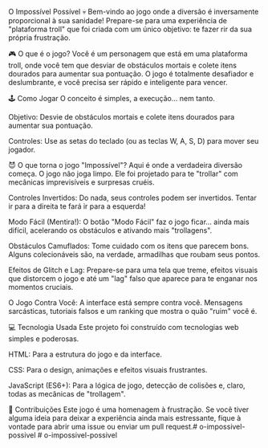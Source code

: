 O Impossível Possível 💀
Bem-vindo ao jogo onde a diversão é inversamente proporcional à sua sanidade! Prepare-se para uma experiência de "plataforma troll" que foi criada com um único objetivo: te fazer rir da sua própria frustração.

🎮 O que é o jogo?
Você é um personagem que está em uma plataforma troll, onde você tem que desviar de obstáculos mortais e colete itens dourados para aumentar sua pontuação. O jogo é totalmente desafiador e deslumbrante, e você precisa ser rápido e inteligente para vencer.

🕹️ Como Jogar
O conceito é simples, a execução... nem tanto.

Objetivo: Desvie de obstáculos mortais e colete itens dourados para aumentar sua pontuação.

Controles: Use as setas do teclado (ou as teclas W, A, S, D) para mover seu jogador.

😈 O que torna o jogo "Impossível"?
Aqui é onde a verdadeira diversão começa. O jogo não joga limpo. Ele foi projetado para te "trollar" com mecânicas imprevisíveis e surpresas cruéis.

Controles Invertidos: Do nada, seus controles podem ser invertidos. Tentar ir para a direita te fará ir para a esquerda!

Modo Fácil (Mentira!): O botão "Modo Fácil" faz o jogo ficar... ainda mais difícil, acelerando os obstáculos e ativando mais "trollagens".

Obstáculos Camuflados: Tome cuidado com os itens que parecem bons. Alguns colecionáveis são, na verdade, armadilhas que roubam seus pontos.

Efeitos de Glitch e Lag: Prepare-se para uma tela que treme, efeitos visuais que distorcem o jogo e até um "lag" falso que aparece para te enganar nos momentos cruciais.

O Jogo Contra Você: A interface está sempre contra você. Mensagens sarcásticas, tutoriais falsos e um ranking que mostra o quão "ruim" você é.

💻 Tecnologia Usada
Este projeto foi construído com tecnologias web simples e poderosas.

HTML: Para a estrutura do jogo e da interface.

CSS: Para o design, animações e efeitos visuais frustrantes.

JavaScript (ES6+): Para a lógica de jogo, detecção de colisões e, claro, todas as mecânicas de "trollagem".

🤝 Contribuições
Este jogo é uma homenagem à frustração. Se você tiver alguma ideia para deixar a experiência ainda mais estressante, fique à vontade para abrir uma issue ou enviar um pull request.#   o - i m p o s s i v e l - p o s s i v e l  
 #   o - i m p o s s i v e l - p o s s i v e l  
 
